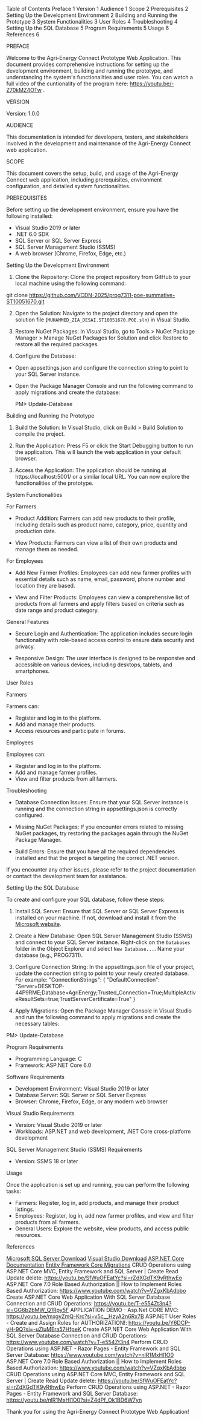 Table of Contents
Preface	1
Version	1
Audience	1
Scope	2
Prerequisites	2
Setting Up the Development Environment	2
Building and Running the Prototype	3
System Functionalities	3
User Roles	4
Troubleshooting	4
Setting Up the SQL Database	5
Program Requirements	5
Usage	6
References	6









PREFACE

Welcome to the Agri-Energy Connect Prototype Web Application. This document provides comprehensive instructions for setting up the development environment, building and running the prototype, and understanding the system's functionalities and user roles. You can watch a full video of the cuntionality of the program here: https://youtu.be/-Z70kMZ4OTw .

VERSION

 Version: 1.0.0

AUDIENCE

 This documentation is intended for developers, testers, and stakeholders involved in the development and maintenance of the Agri-Energy Connect web application.

SCOPE

 This document covers the setup, build, and usage of the Agri-Energy Connect web application, including prerequisites, environment configuration, and detailed system functionalities.

PREREQUISITES

 Before setting up the development environment, ensure you have the following installed:

 - Visual Studio 2019 or later
 - .NET 6.0 SDK
 - SQL Server or SQL Server Express
 - SQL Server Management Studio (SSMS)
 - A web browser (Chrome, Firefox, Edge, etc.)

Setting Up the Development Environment

 1. Clone the Repository:
   Clone the project repository from GitHub to your local machine using the following command:
   
   git clone https://github.com/VCDN-2025/prog7311-poe-summative-ST10051670.git
   

 2. Open the Solution:
   Navigate to the project directory and open the solution file (`MUHAMMED_ZIA_DESAI.ST10051670.POE.sln`) in Visual Studio.

 3. Restore NuGet Packages:
   In Visual Studio, go to Tools > NuGet Package Manager > Manage NuGet Packages for Solution and click Restore to restore all the required packages.

 4. Configure the Database:
   - Open appsettings.json  and configure the connection string to point to your SQL Server instance.
   - Open the Package Manager Console and run the following command to apply migrations and create the database:
     
     PM> Update-Database
     

Building and Running the Prototype

 1. Build the Solution:
   In Visual Studio, click on Build  > Build Solution to compile the project.

 2. Run the Application:
   Press F5 or click the Start Debugging button to run the application. This will launch the web application in your default browser.

 3. Access the Application:
   The application should be running at https://localhost:5001/ or a similar local URL. You can now explore the functionalities of the prototype.

System Functionalities

 For Farmers

  - Product Addition:
  Farmers can add new products to their profile, including details such as product name, category, price, quantity and production date.

  - View Products:
  Farmers can view a list of their own products and manage them as needed.

 For Employees

  - Add New Farmer Profiles:
  Employees can add new farmer profiles with essential details such as name, email, password, phone number and location they are based.

  - View and Filter Products:
  Employees can view a comprehensive list of products from all farmers and apply filters based on criteria such as date range and product category.

General Features

 - Secure Login and Authentication:
  The application includes secure login functionality with role-based access control to ensure data security and privacy.

 - Responsive Design:
  The user interface is designed to be responsive and accessible on various devices, including desktops, tablets, and smartphones.

User Roles

 Farmers

 Farmers can:
 - Register and log in to the platform.
 - Add and manage their products.
 - Access resources and participate in forums.

 Employees

 Employees can:
 - Register and log in to the platform.
 - Add and manage farmer profiles.
 - View and filter products from all farmers.

Troubleshooting

 - Database Connection Issues:
  Ensure that your SQL Server instance is running and the connection string in appsettings.json is correctly configured.

 - Missing NuGet Packages:
  If you encounter errors related to missing NuGet packages, try restoring the packages again through the NuGet Package Manager.

 - Build Errors:
  Ensure that you have all the required dependencies installed and that the project is targeting the correct .NET version.

 If you encounter any other issues, please refer to the project documentation or contact the development team for assistance.

Setting Up the SQL Database

 To create and configure your SQL database, follow these steps:

 1. Install SQL Server:
   Ensure that SQL Server or SQL Server Express is installed on your machine. If not, download and install it from the [Microsoft website](https://www.microsoft.com/en-us/sql-server/sql-server-downloads).

 2. Create a New Database:
   Open SQL Server Management Studio (SSMS) and connect to your SQL Server instance. Right-click on the `Databases` folder in the Object Explorer and select `New Database...`. Name your database (e.g., PROG7311).

 3. Configure Connection String:
   In the appsettings.json file of your project, update the connection string to point to your newly created database. For example:
  "ConnectionStrings": {
    "DefaultConnection": "Server=DESKTOP-44P9RME;Database=AgriEnergy;Trusted_Connection=True;MultipleActiveResultSets=true;TrustServerCertificate=True"
  }

 4. Apply Migrations:
   Open the Package Manager Console in Visual Studio and run the following command to apply migrations and create the necessary tables:
   
   PM> Update-Database

Program Requirements

 - Programming Language: C
 - Framework: ASP.NET Core 6.0

Software Requirements

 - Development Environment: Visual Studio 2019 or later
 - Database Server: SQL Server or SQL Server Express
 - Browser: Chrome, Firefox, Edge, or any modern web browser

Visual Studio Requirements

 - Version: Visual Studio 2019 or later
 - Workloads: ASP.NET and web development, .NET Core cross-platform development

SQL Server Management Studio (SSMS) Requirements

 - Version: SSMS 18 or later

Usage

 Once the application is set up and running, you can perform the following tasks:

 - Farmers: Register, log in, add products, and manage their product listings.
 - Employees: Register, log in, add new farmer profiles, and view and filter products from all farmers.
 - General Users: Explore the website, view products, and access public resources.

References

[Microsoft SQL Server Download](https://www.microsoft.com/en-us/sql-server/sql-server-downloads)
[Visual Studio Download](https://visualstudio.microsoft.com/downloads/)
[ASP.NET Core Documentation](https://docs.microsoft.com/en-us/aspnet/core/?view=aspnetcore-6.0)
[Entity Framework Core Migrations](https://docs.microsoft.com/en-us/ef/core/managing-schemas/migrations/)
CRUD Operations using ASP.NET Core MVC, Entity Framework and SQL Server | Create Read Update delete: https://youtu.be/SfWuOFEatYc?si=rZdXGdTK9yRthwEo
ASP.NET Core 7.0 Role Based Authorization || How to Implement Roles Based Authorization: https://www.youtube.com/watch?v=VZgxKbAdbbo
Create ASP.NET Core Web Application With SQL Server Database Connection and CRUD Operations: https://youtu.be/T-e554Zt3n4?si=GG6b2bMW_Q1Rpy5F
APPLICATION DEMO - Asp.Net CORE MVC: https://youtu.be/mxgyZmQ-Krc?si=v5c__HzyA2n6Rx7B
ASP.NET User Roles - Create and Assign Roles for AUTHORIZATION!: https://youtu.be/Y6DCP-yH-9Q?si=-uZluMEra57HfpeK
Create ASP.NET Core Web Application With SQL Server Database Connection and CRUD Operations: https://www.youtube.com/watch?v=T-e554Zt3n4
Perform CRUD Operations using ASP.NET - Razor Pages - Entity Framework and SQL Server Database: https://www.youtube.com/watch?v=nlR1MxHl1O0
ASP.NET Core 7.0 Role Based Authorization || How to Implement Roles Based Authorization: https://www.youtube.com/watch?v=VZgxKbAdbbo
CRUD Operations using ASP.NET Core MVC, Entity Framework and SQL Server | Create Read Update delete: https://youtu.be/SfWuOFEatYc?si=rZdXGdTK9yRthwEo
Perform CRUD Operations using ASP.NET - Razor Pages - Entity Framework and SQL Server Database: https://youtu.be/nlR1MxHl1O0?si=Z4dPf_Ok1BD6W7yn


Thank you for using the Agri-Energy Connect Prototype Web Application!

